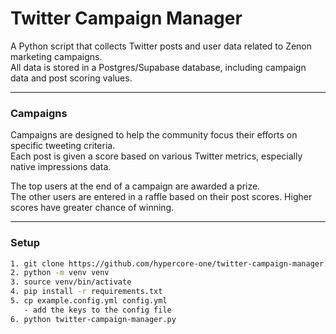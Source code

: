 # Twitter Campaign Manager

A Python script that collects Twitter posts and user data related to Zenon marketing campaigns.  
All data is stored in a Postgres/Supabase database, including campaign data and post scoring values.

---

### Campaigns

Campaigns are designed to help the community focus their efforts on specific tweeting criteria.  
Each post is given a score based on various Twitter metrics, especially native impressions data.

The top users at the end of a campaign are awarded a prize.  
The other users are entered in a raffle based on their post scores. Higher scores have greater chance of winning.

---

### Setup

```sh
1. git clone https://github.com/hypercore-one/twitter-campaign-manager.git && cd twitter-campaign-manager/twitter-campaign-manager
2. python -m venv venv
3. source venv/bin/activate
4. pip install -r requirements.txt
5. cp example.config.yml config.yml
   - add the keys to the config file
6. python twitter-campaign-manager.py
```
